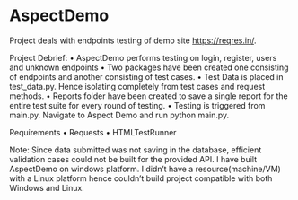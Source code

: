 # AspectDemo
Project deals with endpoints testing of demo site https://reqres.in/.

Project Debrief:
  •	AspectDemo performs testing on login, register, users and unknown endpoints
  •	Two packages have been created one consisting of endpoints and another consisting of test cases.
  •	Test Data is placed in test_data.py. Hence isolating completely from test cases and request methods.
  •	Reports folder have been created to save a single report for the entire test suite for every round of testing.
  •	Testing is triggered from main.py. Navigate to Aspect Demo and run python main.py.

Requirements
  •	Requests
  •	HTMLTestRunner

Note:
Since data submitted was not saving in the database, efficient validation cases could not be built for the provided API.
I have built AspectDemo on windows platform. I didn’t have a resource(machine/VM) with a Linux platform hence couldn’t build project       compatible with both Windows and Linux.
